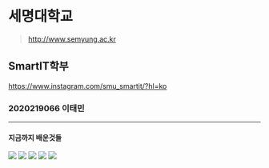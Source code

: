 # 세명대학교
> http://www.semyung.ac.kr
## SmartIT학부
https://www.instagram.com/smu_smartit/?hl=ko
### 2020219066 이태민
---
#### 지금까지 배운것들
<img src="https://img.shields.io/badge/1%ED%95%99%EB%85%84-C%EC%96%B8%EC%96%B4-blue">
<img src="https://img.shields.io/badge/1%ED%95%99%EB%85%84-Python-orange">
<img src="https://img.shields.io/badge/2%ED%95%99%EB%85%84-C%2B%2B-blue">
<img src="https://img.shields.io/badge/2%ED%95%99%EB%85%84-%EC%BD%94%EB%9E%A9-green">
<img src="https://img.shields.io/badge/2%ED%95%99%EB%85%84-ubuntu-yellow">
